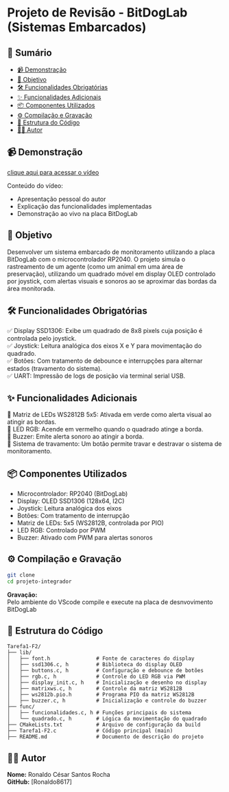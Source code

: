 # Projeto de Revisão - BitDogLab (Sistemas Embarcados)

## 📌 Sumário  
- [📹 Demonstração](#-demonstração)  
- [🎯 Objetivo](#-objetivo)  
- [🛠️ Funcionalidades Obrigatórias](#️-funcionalidades-obrigatórias)  
- [✨ Funcionalidades Adicionais](#-funcionalidades-adicionais)  
- [📦 Componentes Utilizados](#-componentes-utilizados)  
- [⚙️ Compilação e Gravação](#️-compilação-e-gravação)  
- [📂 Estrutura do Código](#-estrutura-do-código)  
- [👨‍💻 Autor](#-autor)  

## 📹 Demonstração  
[clique aqui para acessar o vídeo](https://youtu.be/l4Crf1CP6mE)

Conteúdo do vídeo:  
- Apresentação pessoal do autor  
- Explicação das funcionalidades implementadas  
- Demonstração ao vivo na placa BitDogLab  

## 🎯 Objetivo  
Desenvolver um sistema embarcado de monitoramento utilizando a placa BitDogLab com o microcontrolador RP2040. O projeto simula o rastreamento de um agente (como um animal em uma área de preservação), utilizando um quadrado móvel em display OLED controlado por joystick, com alertas visuais e sonoros ao se aproximar das bordas da área monitorada.  

## 🛠️ Funcionalidades Obrigatórias  
✅ Display SSD1306: Exibe um quadrado de 8x8 pixels cuja posição é controlada pelo joystick.  
✅ Joystick: Leitura analógica dos eixos X e Y para movimentação do quadrado.  
✅ Botões: Com tratamento de debounce e interrupções para alternar estados (travamento do sistema).  
✅ UART: Impressão de logs de posição via terminal serial USB.  

## ✨ Funcionalidades Adicionais  
🔹 Matriz de LEDs WS2812B 5x5: Ativada em verde como alerta visual ao atingir as bordas.  
🔹 LED RGB: Acende em vermelho quando o quadrado atinge a borda.  
🔹 Buzzer: Emite alerta sonoro ao atingir a borda.  
🔹 Sistema de travamento: Um botão permite travar e destravar o sistema de monitoramento.  

## 📦 Componentes Utilizados  
- Microcontrolador: RP2040 (BitDogLab)  
- Display: OLED SSD1306 (128x64, I2C)  
- Joystick: Leitura analógica dos eixos  
- Botões: Com tratamento de interrupção  
- Matriz de LEDs: 5x5 (WS2812B, controlada por PIO)  
- LED RGB: Controlado por PWM  
- Buzzer: Ativado com PWM para alertas sonoros  

## ⚙️ Compilação e Gravação  
```bash
git clone 
cd projeto-integrador
```

**Gravação:**  
Pelo ambiente do VScode compile e execute na placa de desnvovimento BitDogLab

## 📂 Estrutura do Código  

```plaintext
Tarefa1-F2/  
├── lib/  
│   ├── font.h               # Fonte de caracteres do display  
│   ├── ssd1306.c, h         # Biblioteca do display OLED  
│   ├── buttons.c, h         # Configuração e debounce de botões  
│   ├── rgb.c, h             # Controle do LED RGB via PWM  
│   ├── display_init.c, h    # Inicialização e desenho no display  
│   ├── matrixws.c, h        # Controle da matriz WS2812B  
│   ├── ws2812b.pio.h        # Programa PIO da matriz WS2812B  
│   ├── buzzer.c, h          # Inicialização e controle do buzzer  
├── func/  
│   ├── funcionalidades.c, h # Funções principais do sistema  
│   └── quadrado.c, h        # Lógica da movimentação do quadrado  
├── CMakeLists.txt           # Arquivo de configuração da build  
├── Tarefa1-F2.c             # Código principal (main)  
├── README.md                # Documento de descrição do projeto  
```

## 👨‍💻 Autor  
**Nome:** Ronaldo César Santos Rocha  
**GitHub:** [Ronaldo8617]

